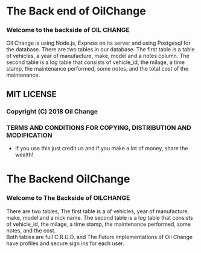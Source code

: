 # The Back end of OilChange
### Welcome to the backside of OIL CHANGE
Oil Change is using Node.js, Express on its server and using Postgesql for the database. There are two tables in our database.  The first table is a table of vehicles, a year of manufacture, make, model and a notes column. The second table is a log table that consists of vehicle_id, the milage, a time stamp, the maintenance performed, some notes, and the total cost of the maintenance. 

## MIT LICENSE 
### Copyright (C) 2018 Oil Change

### TERMS AND CONDITIONS FOR COPYING, DISTRIBUTION AND MODIFICATION

* If you use this just credit us and if you make a lot of money, share the wealth!

# The Backend OilChange
### Welcome to The Backside of OILCHANGE
There are two tables, The first table is a of vehicles, year of manufacture, make, model and a nick name. The second table is a log table that consists of vehicle_id, the milage, a time stamp, the maintenance performed, some notes, and the cost.  
Both tables are full C.R.U.D. and The Future implementations of Oil Change have profiles and secure sign ins for each user.
